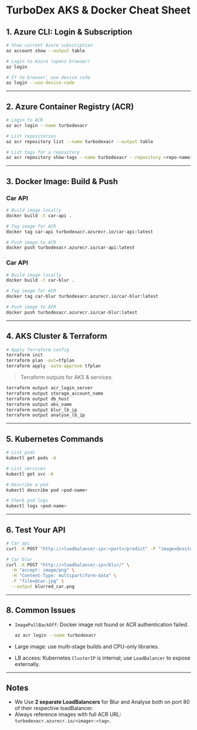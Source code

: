 


# TurboDex AKS & Docker Cheat Sheet

## 1. Azure CLI: Login & Subscription

```bash
# Show current Azure subscription
az account show --output table

# Login to Azure (opens browser)
az login

# If no browser, use device code
az login --use-device-code
```

---

## 2. Azure Container Registry (ACR)

```bash
# Login to ACR
az acr login --name turbodexacr

# List repositories
az acr repository list --name turbodexacr --output table

# List tags for a repository
az acr repository show-tags --name turbodexacr --repository <repo-name>
```

---

## 3. Docker Image: Build & Push


### Car API
```bash
# Build image locally
docker build -t car-api .

# Tag image for ACR
docker tag car-api turbodexacr.azurecr.io/car-api:latest

# Push image to ACR
docker push turbodexacr.azurecr.io/car-api:latest
```

### Car API
```bash
# Build image locally
docker build -t car-blur .

# Tag image for ACR
docker tag car-blur turbodexacr.azurecr.io/car-blur:latest

# Push image to ACR
docker push turbodexacr.azurecr.io/car-blur:latest
```

---

## 4. AKS Cluster & Terraform

```bash
# Apply Terraform config
terraform init
terraform plan -out=tfplan  
terraform apply -auto-approve tfplan
```

> Terraform outputs for AKS & services:

```bash
terraform output acr_login_server
terraform output storage_account_name
terraform output db_host
terraform output aks_name
terraform output blur_lb_ip
terraform output analyse_lb_ip
```

---


## 5. Kubernetes Commands

```bash
# List pods
kubectl get pods -A

# List services
kubectl get svc -A

# Describe a pod
kubectl describe pod <pod-name>

# Check pod logs
kubectl logs <pod-name>
```

---

## 6. Test Your API

```bash
# Car api
curl -X POST "http://<loadbalancer-ip>:<port>/predict" -F "image=@voiture.jpg"

# Car blur
curl -X POST "http://<loadbalancer-ip>/blur/" \
  -H "accept: image/png" \
  -H "Content-Type: multipart/form-data" \
  -F "file=@car.jpg" \
  --output blurred_car.png
```



---

## 8. Common Issues

* `ImagePullBackOff`: Docker image not found or ACR authentication failed.

  ```bash
  az acr login --name turbodexacr
  ```
* Large image: use multi-stage builds and CPU-only libraries.
* LB access: Kubernetes `ClusterIP` is internal; use `LoadBalancer` to expose externally.

---

## Notes

* We Use **2 separate LoadBalancers** for Blur and Analyse both on port 80 of their respective loadBalancer.
* Always reference images with full ACR URL: `turbodexacr.azurecr.io/<image>:<tag>`.



